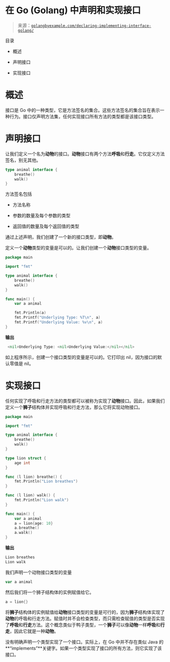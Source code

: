 <!--yml

分类: 未分类

日期：2024-10-13 06:22:26

-->

# 在 Go (Golang) 中声明和实现接口

> 来源：[`golangbyexample.com/declaring-implementing-interface-golang/`](https://golangbyexample.com/declaring-implementing-interface-golang/)

目录

+   概述

+   声明接口

+   实现接口

# **概述**

接口是 Go 中的一种类型，它是方法签名的集合。这些方法签名的集合旨在表示一种行为。接口仅声明方法集，任何实现接口所有方法的类型都是该接口类型。

# **声明接口**

让我们定义一个名为**动物**的接口。**动物**接口有两个方法**呼吸**和**行走**。它仅定义方法签名，别无其他。

```go
type animal interface {
    breathe()
    walk()
}
```

方法签名包括

+   方法名称

+   参数的数量及每个参数的类型

+   返回值的数量及每个返回值的类型

通过上述声明，我们创建了一个新的接口类型，即**动物**。

定义一个**动物**类型的变量是可以的。让我们创建一个**动物**接口类型的变量。

```go
package main

import "fmt"

type animal interface {
	breathe()
	walk()
}

func main() {
	var a animal

	fmt.Println(a)
	fmt.Printf("Underlying Type: %T\n", a)
	fmt.Printf("Underlying Value: %v\n", a)
}
```

**输出**

```go
 <nil>Underlying Type: <nil>Underlying Value:</nil></nil> 
```

如上程序所示，创建一个接口类型的变量是可以的。它打印出 nil，因为接口的默认零值是 nil。

# **实现接口**

任何实现了呼吸和行走方法的类型都可以被称为实现了**动物**接口。因此，如果我们定义一个**狮子**结构体并实现呼吸和行走方法，那么它将实现动物接口。

```go
package main

import "fmt"

type animal interface {
    breathe()
    walk()
}

type lion struct {
    age int
}

func (l lion) breathe() {
    fmt.Println("Lion breathes")
}

func (l lion) walk() {
    fmt.Println("Lion walk")
}

func main() {
    var a animal
    a = lion{age: 10}
    a.breathe()
    a.walk()
}
```

**输出**

```go
Lion breathes
Lion walk
```

我们声明一个动物接口类型的变量

```go
var a animal
```

然后我们将一个狮子结构体的实例赋值给它。

```go
a = lion{}
```

将**狮子**结构体的实例赋值给**动物**接口类型的变量是可行的，因为**狮子**结构体实现了**动物**的呼吸和行走方法。赋值时并不会检查类型，而只需检查赋值的类型是否实现了**呼吸**和**行走**方法。这个概念类似于鸭子类型，一个**狮子**可以像**动物**一样**呼吸**和**行走**，因此它就是一种**动物**。

没有明确声明一个类型实现了一个接口。实际上，在 Go 中并不存在类似 Java 的**“implements”**关键字。如果一个类型实现了接口的所有方法，则它实现了该接口。


